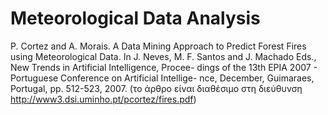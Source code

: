 # Meteorological Data Analysis
P. Cortez and A. Morais. A Data Mining Approach to Predict Forest Fires using Meteorological Data. In J. Neves, M. F. Santos and J. Machado Eds., New Trends in Artificial Intelligence, Procee- dings of the 13th EPIA 2007 - Portuguese Conference on Artificial Intellige- nce, December, Guimaraes, Portugal, pp. 512-523, 2007. (το άρθρο είναι διαθέσιμο στη διεύθυνση http://www3.dsi.uminho.pt/pcortez/fires.pdf)
